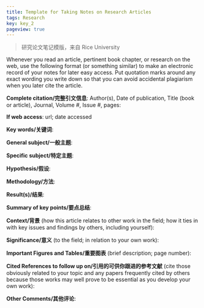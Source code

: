 ```yaml
---
title: Template for Taking Notes on Research Articles
tags: Research
key: key_2
pageview: true
---
```


> 研究论文笔记模版，来自 Rice University

Whenever you read an article, pertinent book chapter, or research on the web, use the following format (or something similar) to make an electronic record of your notes for later easy access. Put quotation marks around any exact wording you write down so that you can avoid accidental plagiarism when you later cite the article.

**Complete citation/完整引文信息**: Author(s), Date of publication, Title (book or article), Journal, Volume #, Issue #, pages:

**If web access**: url; date accessed

**Key words/关键词**:

**General subject/一般主题**:

**Specific subject/特定主题**:

**Hypothesis/假设**:

**Methodology/方法**:

**Result(s)/结果**:

**Summary of key points/要点总结**:

**Context/背景** (how this article relates to other work in the field; how it ties in with key issues and findings by others, including yourself):

**Significance/意义** (to the field; in relation to your own work):

**Important Figures and Tables/重要图表** (brief description; page number):

**Cited References to follow up on/引用的可供你跟进的参考文献** (cite those obviously related to your topic and any papers frequently cited by others because those works may well prove to be essential as you develop your own work):

**Other Comments/其他评论**:
